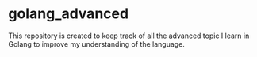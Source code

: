 # golang_advanced

This repository is created to keep track of all the advanced topic I learn in Golang to improve my understanding of the language.
